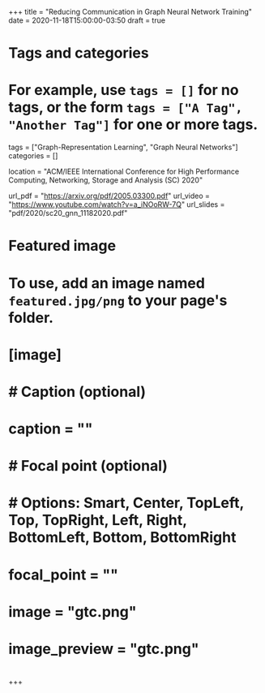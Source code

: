 +++
title = "Reducing Communication in Graph Neural Network Training"
date = 2020-11-18T15:00:00-03:50
draft = true

# Tags and categories
# For example, use `tags = []` for no tags, or the form `tags = ["A Tag", "Another Tag"]` for one or more tags.
tags = ["Graph-Representation Learning", "Graph Neural Networks"]
categories = []

location = "ACM/IEEE International Conference for High Performance Computing, Networking, Storage and Analysis (SC) 2020"

url_pdf = "https://arxiv.org/pdf/2005.03300.pdf"
url_video = "https://www.youtube.com/watch?v=a_iNOoRW-7Q"
url_slides = "pdf/2020/sc20_gnn_11182020.pdf"
# Featured image
# To use, add an image named `featured.jpg/png` to your page's folder. 
# [image]
#   # Caption (optional)
#   caption = ""
# 
#   # Focal point (optional)
#   # Options: Smart, Center, TopLeft, Top, TopRight, Left, Right, BottomLeft, Bottom, BottomRight
#   focal_point = ""
# 
#   image = "gtc.png"
#   image_preview = "gtc.png"
# 
+++
